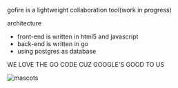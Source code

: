 gofire is a lightweight collaboration tool(work in progress)

architecture

* front-end is written in html5 and javascript
* back-end is written in go
* using postgres as database


WE LOVE THE GO CODE CUZ GOOGLE'S GOOD TO US

![mascots](http://gofy.cat-v.org/_imgs/mascosts.jpg)
